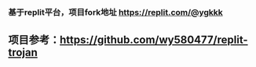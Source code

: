
### 基于replit平台，项目fork地址 https://replit.com/@ygkkk

## 项目参考：https://github.com/wy580477/replit-trojan
